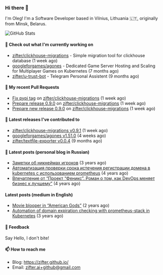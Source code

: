 ### Hi there 👋

I'm Oleg! I'm a Software Developer based in Vilnius, Lithuania 🇱🇹, originally from Minsk, Belarus.

![GitHub Stats](https://github-readme-stats.vercel.app/api?username=zifter&count_private=true&theme=tokyonight&show_icons=true)

#### 👷 Check out what I'm currently working on

- [zifter/clickhouse-migrations](https://github.com/zifter/clickhouse-migrations) - Simple migration tool for clickhouse database (1 week ago)
- [googleforgames/agones](https://github.com/googleforgames/agones) - Dedicated Game Server Hosting and Scaling for Multiplayer Games on Kubernetes (7 months ago)
- [zifter/u-trust-bot](https://github.com/zifter/u-trust-bot) - Telegram Personal Assistent (9 months ago)

#### 🔨 My recent Pull Requests

- [Fix pypi tag](https://github.com/zifter/clickhouse-migrations/pull/35) on [zifter/clickhouse-migrations](https://github.com/zifter/clickhouse-migrations) (1 week ago)
- [Prepare release 0.9.0](https://github.com/zifter/clickhouse-migrations/pull/34) on [zifter/clickhouse-migrations](https://github.com/zifter/clickhouse-migrations) (1 week ago)
- [Prepare new release 0.9.0](https://github.com/zifter/clickhouse-migrations/pull/33) on [zifter/clickhouse-migrations](https://github.com/zifter/clickhouse-migrations) (1 week ago)

#### 🚀 Latest releases I've contributed to
- [zifter/clickhouse-migrations v0.9.1](https://github.com/zifter/clickhouse-migrations/releases/tag/v0.9.1) (1 week ago)
- [googleforgames/agones v1.51.0](https://github.com/googleforgames/agones/releases/tag/v1.51.0) (4 weeks ago)
- [zifter/textfile-exporter v0.0.4](https://github.com/zifter/textfile-exporter/releases/tag/v0.0.4) (9 months ago)

#### 📄 Latest posts (personal blog in Russian)
- [Заметки об никнеймах игроков](https://zifter.github.io/offtopic/gamedev/2021/12/10/nicknames-in-games.html) (3 years ago)
- [Автоматизация проверки срока истечения регистрации домена в kubernetes с использованием prometheus](https://zifter.github.io/devops/2021/09/12/domain-expiration-prometheus-exporter.html) (4 years ago)
- [Впечатление от “Проект “Феникс”. Роман о том, как DevOps меняет бизнес к лучшему”](https://zifter.github.io/offtopic/2021/01/09/fenix-book-review.html) (4 years ago)

#### Latest posts (medium in English)
- [Movie blooper in “American Gods”](https://medium.com/@zifter/movie-blooper-in-american-gods-aee3b286b899?source=rss-766601af1f16------2) (2 years ago)
- [Automation of domain expiration checking with prometheus-stack in Kubernetes](https://medium.com/@zifter/automation-of-domain-expiration-checking-with-prometheus-stack-in-kubernetes-ea4e4571f5b4?source=rss-766601af1f16------2) (3 years ago)

#### 💬 Feedback

Say Hello, I don't bite!

#### 📫 How to reach me

- Blog: https://zifter.github.io/
- Email: zifter.ai+github@gmail.com
